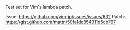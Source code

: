 Test set for Vim's lambda patch.

Issue: https://github.com/vim-jp/issues/issues/632
Patch: https://gist.github.com/mattn/50fa1dc854911d5cb797
